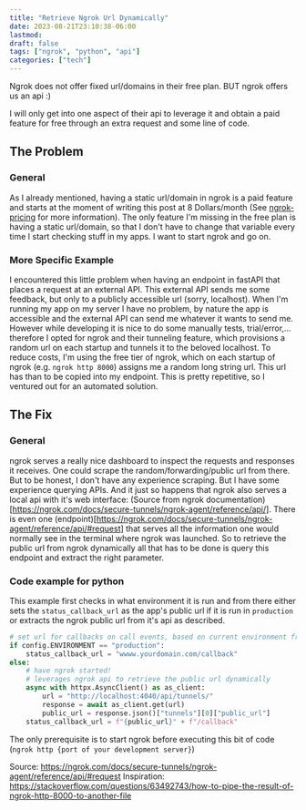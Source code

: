```yaml
---
title: "Retrieve Ngrok Url Dynamically"
date: 2023-08-21T23:10:38-06:00
lastmod: 
draft: false
tags: ["ngrok", "python", "api"]
categories: ["tech"]
---
```


Ngrok does not offer fixed url/domains in their free plan. BUT ngrok offers us an api :)

I will only get into one aspect of their api to leverage it and obtain a paid feature for free through an extra request and some line of code. 

## The Problem
### General
As I already mentioned, having a static url/domain in ngrok is a paid feature and starts at the moment of writing this post at 8 Dollars/month (See [ngrok-pricing](https://ngrok.com/pricing) for more information).
The only feature I'm missing in the free plan is having a static url/domain, so that I don't have to change that variable every time I start checking stuff in my apps. I want to start ngrok and go on.

### More Specific Example
I encountered this little problem when having an endpoint in fastAPI that places a request at an external API. This external API sends me some feedback, but only to a publicly accessible url (sorry, localhost). When I'm running my app on my server I have no problem, by nature the app is accessible and the external API can send me whatever it wants to send me. However while developing it is nice to do some manually tests, trial/error,... therefore I opted for ngrok and their tunneling feature, which provisions a random url on each startup and tunnels it to the beloved localhost. To reduce costs, I'm using the free tier of ngrok, which on each startup of ngrok (e.g. `ngrok http 8000`) assigns me a random long string url. This url has than to be copied into my endpoint. This is pretty repetitive, so I ventured out for an automated solution.

## The Fix
### General
ngrok serves a really nice dashboard to inspect the requests and responses it receives. One could scrape the random/forwarding/public url from there. But to be honest, I don't have any experience scraping. But I have some experience querying APIs. And it just so happens that ngrok also serves a local api with it's web interface: (Source from ngrok documentation)[https://ngrok.com/docs/secure-tunnels/ngrok-agent/reference/api/]. There is even one (endpoint)[https://ngrok.com/docs/secure-tunnels/ngrok-agent/reference/api/#request] that serves all the information one would normally see in the terminal where ngrok was launched. So to retrieve the public url from ngrok dynamically all that has to be done is query this endpoint and extract the right parameter.

### Code example for python
This example first checks in what environment it is run and from there either sets the `status_callback_url` as the app's public url if it is run in `production` or extracts the ngrok public url from it's api as described.
```python
# set url for callbacks on call events, based on current environment from config.env
if config.ENVIRONMENT == "production":
    status_callback_url = "wwww.yourdomain.com/callback"
else:
    # have ngrok started!
    # leverages ngrok api to retrieve the public url dynamically
    async with httpx.AsyncClient() as as_client:
        url = "http://localhost:4040/api/tunnels/"
        response = await as_client.get(url)
        public_url = response.json()["tunnels"][0]["public_url"]
    status_callback_url = f"{public_url}" + f"/callback"
```
The only prerequisite is to start ngrok before executing this bit of code (`ngrok http {port of your development server}`)

Source: https://ngrok.com/docs/secure-tunnels/ngrok-agent/reference/api/#request
Inspiration: https://stackoverflow.com/questions/63492743/how-to-pipe-the-result-of-ngrok-http-8000-to-another-file
